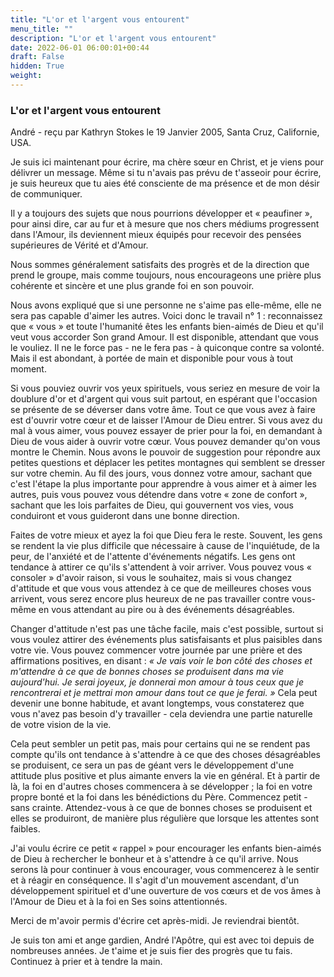 ```yaml
---
title: "L'or et l'argent vous entourent"
menu_title: ""
description: "L'or et l'argent vous entourent"
date: 2022-06-01 06:00:01+00:44
draft: False
hidden: True
weight:
---
```

### L'or et l'argent vous entourent

André - reçu par Kathryn Stokes le 19 Janvier 2005, Santa Cruz, Californie, USA.

Je suis ici maintenant pour écrire, ma chère sœur en Christ, et je viens  pour délivrer un message. Même si tu n'avais pas prévu de t'asseoir pour écrire, je suis heureux que tu aies été consciente de ma présence et de mon désir de communiquer.

Il y a toujours des sujets que nous pourrions développer et « peaufiner », pour ainsi dire, car au fur et à mesure que nos chers médiums progressent dans l'Amour, ils deviennent mieux équipés pour recevoir des pensées supérieures de Vérité et d'Amour.

Nous sommes généralement satisfaits des progrès et de la direction que prend le groupe, mais comme toujours, nous encourageons une prière plus cohérente et sincère et une plus grande foi en son pouvoir.

Nous avons expliqué que si une personne ne s'aime pas elle-même, elle ne sera pas capable d'aimer les autres. Voici donc le travail n° 1 : reconnaissez que « vous » et toute l'humanité êtes les enfants bien-aimés de Dieu et qu'il veut vous accorder Son grand Amour. Il est disponible, attendant que vous le vouliez. Il ne le force pas - ne le fera pas - à quiconque contre sa volonté. Mais il est abondant, à portée de main et disponible pour vous à tout moment.

Si vous pouviez ouvrir vos yeux spirituels, vous seriez en mesure de voir la doublure d'or et d'argent qui vous suit partout, en espérant que l'occasion se présente de se déverser dans votre âme. Tout ce que vous avez à faire est d'ouvrir votre cœur et de laisser l'Amour de Dieu entrer. Si vous avez du mal à vous aimer, vous pouvez essayer de prier pour la foi, en demandant à Dieu de vous aider à ouvrir votre cœur. Vous pouvez demander qu'on vous montre le Chemin. Nous avons le pouvoir de suggestion pour répondre aux petites questions et déplacer les petites montagnes qui semblent se dresser sur votre chemin. Au fil des jours, vous donnez votre amour, sachant que c'est l'étape la plus importante pour apprendre à vous aimer et à aimer les autres, puis vous pouvez vous détendre dans votre « zone de confort », sachant que les lois parfaites de Dieu, qui gouvernent vos vies, vous conduiront et vous guideront dans une bonne direction.

Faites de votre mieux et ayez la foi que Dieu fera le reste. Souvent, les gens se rendent la vie plus difficile que nécessaire à cause de l'inquiétude, de la peur, de l'anxiété et de l'attente d'événements négatifs. Les gens ont tendance à attirer ce qu'ils s'attendent à voir arriver. Vous pouvez vous « consoler » d'avoir raison, si vous le souhaitez, mais si vous changez d'attitude et que vous vous attendez à ce que de meilleures choses vous arrivent, vous serez encore plus heureux de ne pas travailler contre vous-même en vous attendant au pire ou à des événements désagréables.

Changer d'attitude n'est pas une tâche facile, mais c'est possible, surtout si vous voulez attirer des événements plus satisfaisants et plus paisibles dans votre vie. Vous pouvez commencer votre journée par une prière et des affirmations positives, en disant : *« Je vais voir le bon côté des choses et m'attendre à ce que de bonnes choses se produisent dans ma vie aujourd'hui. Je serai joyeux, je donnerai mon amour à tous ceux que je rencontrerai et je mettrai mon amour dans tout ce que je ferai. »* Cela peut devenir une bonne habitude, et avant longtemps, vous constaterez que vous n'avez pas besoin d'y travailler - cela deviendra une partie naturelle de votre vision de la vie.

Cela peut sembler un petit pas, mais pour certains qui ne se rendent pas compte qu'ils ont tendance à s'attendre à ce que des choses désagréables se produisent, ce sera un pas de géant vers le développement d'une attitude plus positive et plus aimante envers la vie en général. Et à partir de là, la foi en d'autres choses commencera à se développer ; la foi en votre propre bonté et la foi dans les bénédictions du Père. Commencez petit - sans crainte. Attendez-vous à ce que de bonnes choses se produisent et elles se produiront, de manière plus régulière que lorsque les attentes sont faibles.

J'ai voulu écrire ce petit « rappel » pour encourager les enfants bien-aimés de Dieu à rechercher le bonheur et à s'attendre à ce qu'il arrive. Nous serons là pour continuer à vous encourager, vous commencerez à le sentir et à réagir en conséquence. Il s'agit d'un mouvement ascendant, d'un développement spirituel et d'une ouverture de vos cœurs et de vos âmes à l'Amour de Dieu et à la foi en Ses soins attentionnés.

Merci de m'avoir permis d'écrire cet après-midi. Je reviendrai bientôt.

Je suis ton ami et ange gardien, André l'Apôtre, qui est avec toi depuis de nombreuses années. Je t'aime et je suis fier des progrès que tu fais. Continuez à prier et à tendre la main.